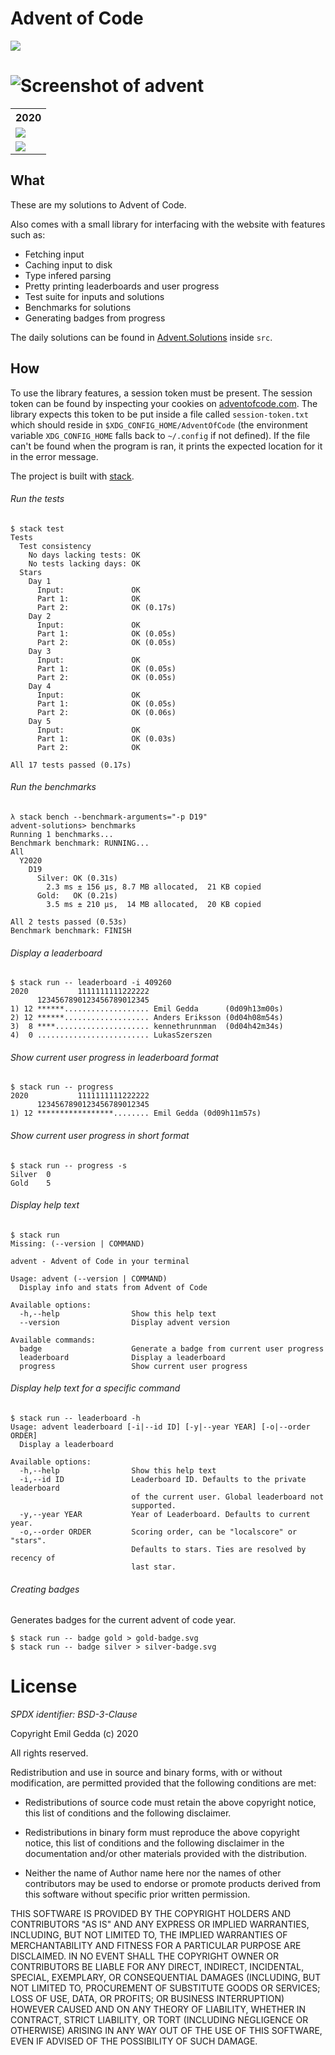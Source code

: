 # Advent of Code

<a href="https://github.com/EmilGedda/advent/workflows/Tests/badge.svg" alt="Tests">
  <img src="https://github.com/EmilGedda/advent/workflows/Tests/badge.svg">
</a>

# ![Screenshot of advent](https://emilgedda.github.io/advent/assets/advent.png)

<p align="center">
  <table>
    <tr>
      <th>2020</th>
    </tr>
    <tr>
      <td>
        <a href="https://emilgedda.github.io/advent/2020/gold.svg" alt="Gold stars">
          <img src="https://emilgedda.github.io/advent/2020/gold.svg">
        </a>
      </td>
    </tr>
    <tr>
      <td>
        <a href="https://emilgedda.github.io/advent/2020/silver.svg" alt="Silver stars">
          <img src="https://emilgedda.github.io/advent/2020/silver.svg">
        </a>
      </td>
    </tr>
  </table>
</p>


## What

These are my solutions to Advent of Code.

Also comes with a small library for interfacing with the website with features
such as:
 * Fetching input
 * Caching input to disk
 * Type infered parsing
 * Pretty printing leaderboards and user progress
 * Test suite for inputs and solutions
 * Benchmarks for solutions
 * Generating badges from progress

The daily solutions can be found in [Advent.Solutions](https://github.com/EmilGedda/Advent-of-Code-2020/tree/master/src/Advent/Solution) inside `src`.

## How

To use the library features, a session token must be present. The session token
can be found by inspecting your cookies on
[adventofcode.com](https://adventofcode.com/). The library expects this token to be put
inside a file called `session-token.txt` which should reside in
`$XDG_CONFIG_HOME/AdventOfCode` (the environment variable `XDG_CONFIG_HOME`
falls back to `~/.config` if not defined). If the file can't be found when
the program is ran, it prints the expected location for it in the error message.

The project is built with [stack](https://haskellstack.org/).

###### Run the tests
```
$ stack test
Tests
  Test consistency
    No days lacking tests: OK
    No tests lacking days: OK
  Stars
    Day 1
      Input:               OK
      Part 1:              OK
      Part 2:              OK (0.17s)
    Day 2
      Input:               OK
      Part 1:              OK (0.05s)
      Part 2:              OK (0.05s)
    Day 3
      Input:               OK
      Part 1:              OK (0.05s)
      Part 2:              OK (0.05s)
    Day 4
      Input:               OK
      Part 1:              OK (0.05s)
      Part 2:              OK (0.06s)
    Day 5
      Input:               OK
      Part 1:              OK (0.03s)
      Part 2:              OK

All 17 tests passed (0.17s)
```
###### Run the benchmarks
```
λ stack bench --benchmark-arguments="-p D19"
advent-solutions> benchmarks
Running 1 benchmarks...
Benchmark benchmark: RUNNING...
All
  Y2020
    D19
      Silver: OK (0.31s)
        2.3 ms ± 156 μs, 8.7 MB allocated,  21 KB copied
      Gold:   OK (0.21s)
        3.5 ms ± 210 μs,  14 MB allocated,  20 KB copied

All 2 tests passed (0.53s)
Benchmark benchmark: FINISH
```

###### Display a leaderboard
```
$ stack run -- leaderboard -i 409260
2020           1111111111222222
      1234567890123456789012345
1) 12 ******................... Emil Gedda      (0d09h13m00s)
2) 12 ******................... Anders Eriksson (0d04h08m54s)
3)  8 ****..................... kennethrunnman  (0d04h42m34s)
4)  0 ......................... LukasSzerszen
```

###### Show current user progress in leaderboard format
```
$ stack run -- progress
2020           1111111111222222
      1234567890123456789012345
1) 12 *****************........ Emil Gedda (0d09h11m57s)
```

###### Show current user progress in short format
```
$ stack run -- progress -s
Silver  0
Gold    5
```

###### Display help text
```
$ stack run
Missing: (--version | COMMAND)

advent - Advent of Code in your terminal

Usage: advent (--version | COMMAND)
  Display info and stats from Advent of Code

Available options:
  -h,--help                Show this help text
  --version                Display advent version

Available commands:
  badge                    Generate a badge from current user progress
  leaderboard              Display a leaderboard
  progress                 Show current user progress
```

###### Display help text for a specific command
```
$ stack run -- leaderboard -h
Usage: advent leaderboard [-i|--id ID] [-y|--year YEAR] [-o|--order ORDER]
  Display a leaderboard

Available options:
  -h,--help                Show this help text
  -i,--id ID               Leaderboard ID. Defaults to the private leaderboard
                           of the current user. Global leaderboard not
                           supported.
  -y,--year YEAR           Year of Leaderboard. Defaults to current year.
  -o,--order ORDER         Scoring order, can be "localscore" or "stars".
                           Defaults to stars. Ties are resolved by recency of
                           last star.
```


###### Creating badges
Generates badges for the current advent of code year.
```
$ stack run -- badge gold > gold-badge.svg
$ stack run -- badge silver > silver-badge.svg
```

# License
*SPDX identifier: BSD-3-Clause*

Copyright Emil Gedda (c) 2020

All rights reserved.

Redistribution and use in source and binary forms, with or without
modification, are permitted provided that the following conditions are met:

* Redistributions of source code must retain the above copyright
  notice, this list of conditions and the following disclaimer.

* Redistributions in binary form must reproduce the above
  copyright notice, this list of conditions and the following
  disclaimer in the documentation and/or other materials provided
  with the distribution.

* Neither the name of Author name here nor the names of other
  contributors may be used to endorse or promote products derived
  from this software without specific prior written permission.

THIS SOFTWARE IS PROVIDED BY THE COPYRIGHT HOLDERS AND CONTRIBUTORS
"AS IS" AND ANY EXPRESS OR IMPLIED WARRANTIES, INCLUDING, BUT NOT
LIMITED TO, THE IMPLIED WARRANTIES OF MERCHANTABILITY AND FITNESS FOR
A PARTICULAR PURPOSE ARE DISCLAIMED. IN NO EVENT SHALL THE COPYRIGHT
OWNER OR CONTRIBUTORS BE LIABLE FOR ANY DIRECT, INDIRECT, INCIDENTAL,
SPECIAL, EXEMPLARY, OR CONSEQUENTIAL DAMAGES (INCLUDING, BUT NOT
LIMITED TO, PROCUREMENT OF SUBSTITUTE GOODS OR SERVICES; LOSS OF USE,
DATA, OR PROFITS; OR BUSINESS INTERRUPTION) HOWEVER CAUSED AND ON ANY
THEORY OF LIABILITY, WHETHER IN CONTRACT, STRICT LIABILITY, OR TORT
(INCLUDING NEGLIGENCE OR OTHERWISE) ARISING IN ANY WAY OUT OF THE USE
OF THIS SOFTWARE, EVEN IF ADVISED OF THE POSSIBILITY OF SUCH DAMAGE.

